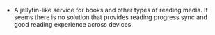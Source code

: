 * A jellyfin-like service for books and other types of reading media.
  It seems there is no solution that provides reading progress sync and good reading experience across devices.
